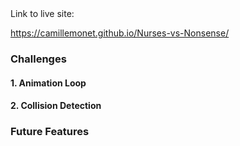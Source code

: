 <div align="center>![Nurses vs Nonsense](https://github.com/camillemonet/images/blob/master/js_title.png)</div>

Nurses vs Nonsense is a game which encourages players to stop individuals from shopping in stores without masks.
By placing strategic obstacles such as: 

 * Nurses who throw masks
 * Scientists who provide more game health
 * Newspapers which temporarily stop the anti-maskers
 * Sanitizer which causes people within the immediate vicinity to leave
 
 Players are tasked with protecting the store and minimizing the spread of COVID.  JavaScript, HTML Canvas, and CSS were used to display the game and carry out the game logic.
 
 ### Link to live site:
 https://camillemonet.github.io/Nurses-vs-Nonsense/
 
 ### Challenges
 
 #### 1. Animation Loop 
 
 #### 2. Collision Detection
 
 ### Future Features
